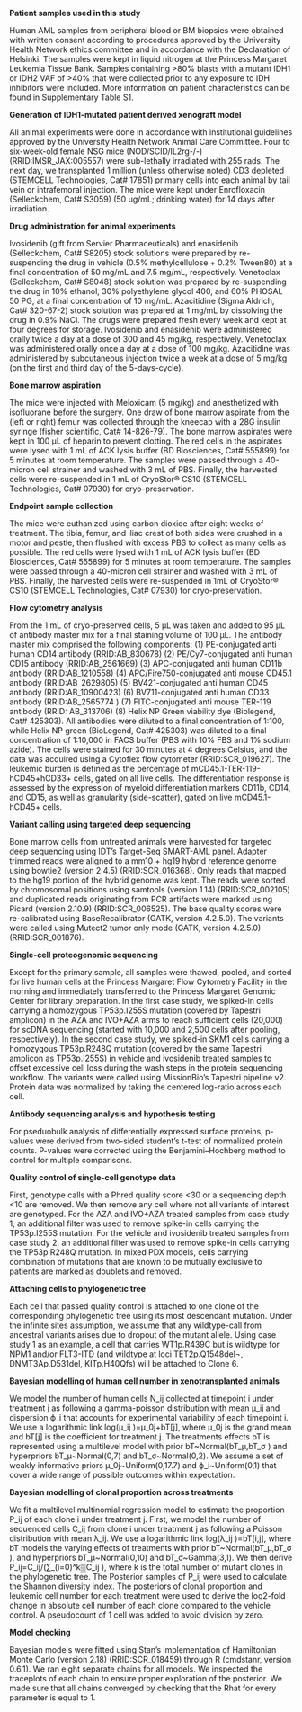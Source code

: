 **Patient samples used in this study**

Human AML samples from peripheral blood or BM biopsies were obtained with written consent according to procedures approved by the University Health Network ethics committee and in accordance with the Declaration of Helsinki. The samples were kept in liquid nitrogen at the Princess Margaret Leukemia Tissue Bank. Samples containing >80% blasts with a mutant IDH1 or IDH2 VAF of >40% that were collected prior to any exposure to IDH inhibitors were included. More information on patient characteristics can be found in Supplementary Table S1.

**Generation of IDH1-mutated patient derived xenograft model**

All animal experiments were done in accordance with institutional guidelines approved by the University Health Network Animal Care Committee. Four to six-week-old female NSG mice (NOD/SCID/IL2rg-/-) (RRID:IMSR_JAX:005557) were sub-lethally irradiated with 255 rads. The next day, we transplanted 1 million (unless otherwise noted) CD3 depleted (STEMCELL Technologies, Cat# 17851) primary cells into each animal by tail vein or intrafemoral injection. The mice were kept under Enrofloxacin (Selleckchem, Cat# S3059) (50 ug/mL; drinking water) for 14 days after irradiation.

**Drug administration for animal experiments**

Ivosidenib (gift from Servier Pharmaceuticals) and enasidenib (Selleckchem, Cat# S8205) stock solutions were prepared by re-suspending the drug in vehicle (0.5% methylcellulose + 0.2% Tween80) at a final concentration of 50 mg/mL and 7.5 mg/mL, respectively. Venetoclax (Selleckchem, Cat# S8048) stock solution was prepared by re-suspending the drug in 10% ethanol, 30% polyethylene glycol 400, and 60% PHOSAL 50 PG, at a final concentration of 10 mg/mL. Azacitidine (Sigma Aldrich, Cat# 320-67-2) stock solution was prepared at 1 mg/mL by dissolving the drug in 0.9% NaCl. The drugs were prepared fresh every week and kept at four degrees for storage. Ivosidenib and enasidenib were administered orally twice a day at a dose of 300 and 45 mg/kg, respectively. Venetoclax was administered orally once a day at a dose of 100 mg/kg. Azacitidine was administered by subcutaneous injection twice a week at a dose of 5 mg/kg (on the first and third day of the 5-days-cycle).

**Bone marrow aspiration**

The mice were injected with Meloxicam (5 mg/kg) and anesthetized with isofluorane before the surgery. One draw of bone marrow aspirate from the (left or right) femur was collected through the kneecap with a 28G insulin syringe (fisher scientific, Cat# 14-826-79). The bone marrow aspirates were kept in 100 μL of heparin to prevent clotting. The red cells in the aspirates were lysed with 1 mL of ACK lysis buffer (BD Biosciences, Cat# 555899) for 5 minutes at room temperature. The samples were passed through a 40-micron cell strainer and washed with 3 mL of PBS. Finally, the harvested cells were re-suspended in 1 mL of CryoStor® CS10 (STEMCELL Technologies, Cat# 07930) for cryo-preservation.

**Endpoint sample collection**

The mice were euthanized using carbon dioxide after eight weeks of treatment. The tibia, femur, and iliac crest of both sides were crushed in a motor and pestle, then flushed with excess PBS to collect as many cells as possible. The red cells were lysed with 1 mL of ACK lysis buffer (BD Biosciences, Cat# 555899) for 5 minutes at room temperature. The samples were passed through a 40-micron cell strainer and washed with 3 mL of PBS. Finally, the harvested cells were re-suspended in 1mL of CryoStor® CS10 (STEMCELL Technologies, Cat# 07930) for cryo-preservation.

**Flow cytometry analysis**

From the 1 mL of cryo-preserved cells, 5 μL was taken and added to 95 μL of antibody master mix for a final staining volume of 100 μL. The antibody master mix comprised the following components: (1) PE-conjugated anti human CD14 antibody (RRID:AB_830678) (2) PE/Cy7-conjugated anti human CD15 antibody (RRID:AB_2561669) (3) APC-conjugated anti human CD11b antibody (RRID:AB_1210558) (4) APC/Fire750-conjugated anti mouse CD45.1 antibody (RRID:AB_2629805) (5) BV421-conjugated anti human CD45 antibody (RRID:AB_10900423) (6) BV711-conjugated anti human CD33 antibody (RRID:AB_2565774 ) (7) FITC-conjugated anti mouse TER-119 antibody (RRID: 
AB_313706) (8) Helix NP Green viability dye (Biolegend, Cat# 425303). All antibodies were diluted to a final concentration of 1:100, while Helix NP green (BioLegend, Cat# 425303) was diluted to a final concentration of 1:10,000 in FACS buffer (PBS with 10% FBS and 1% sodium azide). The cells were stained for 30 minutes at 4 degrees Celsius, and the data was acquired using a Cytoflex flow cytometer (RRID:SCR_019627). The leukemic burden is defined as the percentage of mCD45.1-TER-119-hCD45+hCD33+ cells, gated on all live cells. The differentiation response is assessed by the expression of myeloid differentiation markers CD11b, CD14, and CD15, as well as granularity (side-scatter), gated on live mCD45.1-hCD45+ cells.

**Variant calling using targeted deep sequencing**

Bone marrow cells from untreated animals were harvested for targeted deep sequencing using IDT’s Target-Seq SMART-AML panel. Adapter trimmed reads were aligned to a mm10 + hg19 hybrid reference genome using bowtie2 (version 2.4.5) (RRID:SCR_016368). Only reads that mapped to the hg19 portion of the hybrid genome was kept. The reads were sorted by chromosomal positions using samtools (version 1.14) (RRID:SCR_002105) and duplicated reads originating from PCR artifacts were marked using Picard (version 2.10.9) (RRID:SCR_006525). The base quality scores were re-calibrated using BaseRecalibrator (GATK, version 4.2.5.0). The variants were called using Mutect2 tumor only mode (GATK, version 4.2.5.0) (RRID:SCR_001876).

**Single-cell proteogenomic sequencing**

Except for the primary sample, all samples were thawed, pooled, and sorted for live human cells at the Princess Margaret Flow Cytometry Facility in the morning and immediately transferred to the Princess Margaret Genomic Center for library preparation. In the first case study, we spiked-in cells carrying a homozygous TP53p.I255S mutation (covered by Tapestri amplicon) in the AZA and IVO+AZA arms to reach sufficient cells (20,000) for scDNA sequencing (started with 10,000 and 2,500 cells after pooling, respectively). In the second case study, we spiked-in SKM1 cells carrying a homozygous TP53p.R248Q mutation (covered by the same Tapestri amplicon as TP53p.I255S) in vehicle and ivosidenib treated samples to offset excessive cell loss during the wash steps in the protein sequencing workflow. The variants were called using MissionBio’s Tapestri pipeline v2. Protein data was normalized by taking the centered log-ratio across each cell.

**Antibody sequencing analysis and hypothesis testing**

For pseduobulk analysis of differentially expressed surface proteins, p-values were derived from two-sided student’s t-test of normalized protein counts. P-values were corrected using the Benjamini–Hochberg method to control for multiple comparisons.

**Quality control of single-cell genotype data**

First, genotype calls with a Phred quality score <30 or a sequencing depth <10 are removed. We then remove any cell where not all variants of interest are genotyped. For the AZA and IVO+AZA treated samples from case study 1, an additional filter was used to remove spike-in cells carrying the TP53p.I255S mutation. For the vehicle and ivosidenib treated samples from case study 2, an additional filter was used to remove spike-in cells carrying the TP53p.R248Q mutation. In mixed PDX models, cells carrying combination of mutations that are known to be mutually exclusive to patients are marked as doublets and removed. 

**Attaching cells to phylogenetic tree**

Each cell that passed quality control is attached to one clone of the corresponding phylogenetic tree using its most descendant mutation. Under the infinite sites assumption, we assume that any wildtype-call from ancestral variants arises due to dropout of the mutant allele. Using case study 1 as an example, a cell that carries WT1p.R439C but is wildtype for NPM1 and/or FLT3-ITD (and wildtype at loci TET2p.Q1548del¬, DNMT3Ap.D531del, KITp.H40Qfs) will be attached to Clone 6.

**Bayesian modelling of human cell number in xenotransplanted animals**

We model the number of human cells N_ij collected at timepoint i under treatment j as following a gamma-poisson distribution with mean μ_ij and dispersion ϕ_i that accounts for experimental variability of each timepoint i. We use a logarithmic link log(μ_ij )=μ_0j+bT[j], where μ_0j is the grand mean and bT[j] is the coefficient for treatment j. The treatments effects bT is represented using a multilevel model with prior bT~Normal(bT_μ,bT_σ ) and hyperpriors bT_μ~Normal(0,7) and bT_σ~Normal(0,2). We assume a set of weakly informative priors μ_0j~Uniform(0,17.7) and ϕ_i~Uniform(0,1) that cover a wide range of possible outcomes within expectation.

**Bayesian modelling of clonal proportion across treatments**

We fit a multilevel multinomial regression model to estimate the proportion P_ij  of each clone i under treatment j. First, we model the number of sequenced cells C_ij  from clone i under treatment j as following a Poisson distribution with mean λ_ij. We use a logarithmic link log(λ_ij )=bT[i,j], where bT models the varying effects of treatments with prior bT~Normal(bT_μ,bT_σ ), and hyperpriors bT_μ~Normal(0,10) and bT_σ~Gamma(3,1). We then derive P_ij=C_ij/(∑_(i=0)^k▒C_ij ), where k is the total number of mutant clones in the phylogenetic tree.
The Posterior samples of P_ij were used to calculate the Shannon diversity index. The posteriors of clonal proportion and leukemic cell number for each treatment were used to derive the log2-fold change in absolute cell number of each clone compared to the vehicle control. A pseudocount of 1 cell was added to avoid division by zero.

**Model checking**

Bayesian models were fitted using Stan’s implementation of Hamiltonian Monte Carlo (version 2.18) (RRID:SCR_018459) through R (cmdstanr, version 0.6.1). We ran eight separate chains for all models. We inspected the traceplots of each chain to ensure proper exploration of the posterior. We made sure that all chains converged by checking that the Rhat for every parameter is equal to 1. 
